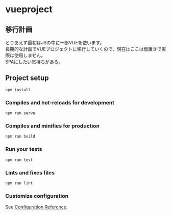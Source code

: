 
# vueproject

## 移行計画
とりあえず最初はJSの中に一部VUEを使います。  
長期的な計画でVUEプロジェクトに移行していくので、現在はここは仮置きで実際は使用しません。  
SPAにしたい気持ちがある。


## Project setup
```
npm install
```

### Compiles and hot-reloads for development
```
npm run serve
```

### Compiles and minifies for production
```
npm run build
```

### Run your tests
```
npm run test
```

### Lints and fixes files
```
npm run lint
```

### Customize configuration
See [Configuration Reference](https://cli.vuejs.org/config/).

